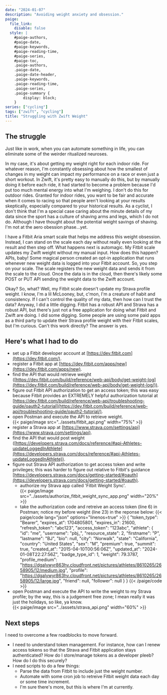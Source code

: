 ```yaml
---
date: "2024-01-07"
description: "Avoiding weight anxiety and obsession."
paige:
  file_link:
    disable: false
  style: |
    #paige-authors,
    #paige-date,
    #paige-keywords,
    #paige-reading-time,
    #paige-series,
    #paige-toc,
    .paige-authors,
    .paige-date,
    .paige-date-header,
    .paige-keywords,
    .paige-reading-time,
    .paige-series,
    .paige-summary {
        display: block;
    }
series: ["cycling"]
tags: ["zwift", "cycling"]
title: "Struggling with Zwift Weight"
---
```

## The struggle

<p>Just like in work, when you can automate something in life, you can eliminate some of the weirder ritualized neuroses.</p>

<p>In my case, it's about getting my weight right for each indoor ride. For whatever reason, I'm constantly obsessing about how the smallest of changes in my weight can impact my performance on a race or even just a short workout. In Zwift, it's pretty easy to manually do this, but by manually doing it before each ride, it had started to become a problem because I'd put too much mental energy into what I'm weighing. I don't do this for outdoor rides. Granted for indoor rides, you want to be fair and accurate when it comes to racing so that people aren't looking at your results skeptically, especially compared to your historical results. As a cyclist, I don't think that I'm a special case caring about the minute details of my data since the sport has a culture of shaving arms and legs, which I do not do. Although I have thought about the potential weight savings of shaving. I'm not at the aero obession phase...yet.</p>

<p>I have a Fitbit Aria smart scale that helps me address this weight obsession. Instead, I can stand on the scale each day without really even looking at the result and then step off. What happens next is automagic. My Fitbit scale updates my Zwift weight without my manual input. How does this happen? APIs, baby! Some magical person created an opt-in application that runs whenever new weight data is logged into your Fitbit account. So, you step on your scale. The scale registers the new weight data and sends it from the scale to the cloud. Once the data is in the cloud, then there's likely some POST or PUT API sending the weight data to the Zwift account.</p>

<p>Okay? So, what? Well, my Fitbit scale doesn't update my Strava profile weight. I know, I'm a lil McLooney, but, c'mon, I'm a creature of habit and consistency. If I can't control the quality of my data, then how can I trust the data? Anyway, I did a little digging. Fitbit has a robust API and Strava has a robust API, but there's just not a free application for doing what Fitbit and Zwift are doing. I did some digging. Some people are using some paid apps as a third party to update their Strava profile weight with their Fitbit scales, but I'm curious. Can't this work directly? The answer is yes.</p>

## Here's what I had to do

- set up a Fitbit developer account at [https://dev.fitbit.com](https://dev.fitbit.com/).
- register a Fitbit app at [https://dev.fitbit.com/apps/new](https://dev.fitbit.com/apps/new).
- find the API that would retrieve weight ([https://dev.fitbit.com/build/reference/web-api/body/get-weight-log](https://dev.fitbit.com/build/reference/web-api/body/get-weight-log/)).
- figure out Fitbit API authorization to get an access token; this was easy because Fitbit provides an EXTREMELY helpful authorization tutorial at [https://dev.fitbit.com/build/reference/web-api/troubleshooting-guide/oauth2-tutorial](https://dev.fitbit.com/build/reference/web-api/troubleshooting-guide/oauth2-tutorial/).
- open Postman and execute the API to retrieve weight.<br> 
{{< paige/image src="../assets/fitbit_api.png" width="75%" >}}
- register a Strava app at [https://www.strava.com/settings/api](https://www.strava.com/settings/api).
- find the API that would post weight ([https://developers.strava.com/docs/reference/#api-Athletes-updateLoggedInAthlete](https://developers.strava.com/docs/reference/#api-Athletes-updateLoggedInAthlete)).
- figure out Strava API authorization to get access token and write privileges; this was harder to figure out relative to Fitbit's guidance [https://developers.strava.com/docs/getting-started/#oauth](https://developers.strava.com/docs/getting-started/#oauth).
  - authorize my Strava app called 'Fitbit Weight Sync'.<br>
  {{< paige/image src="../assets/authorize_fitbit_weight_sync_app.png" width="20%" >}}
  - take the authorization code and retreive an access token (line 6) in Postman; notice my before weight (line 23) in the reponse below:
  {{< paige/code lang="json" options="linenos=true" >}}
{
    "token_type": "Bearer",
    "expires_at": 1704805801,
    "expires_in": 21600,
    "refresh_token": "abc123",
    "access_token": "123abc",
    "athlete": {
        "id": "me",
        "username": "pbj_",
        "resource_state": 2,
        "firstname": "P",
        "lastname": "BJ",
        "bio": null,
        "city": "Norwalk",
        "state": "California",
        "country": "United States",
        "sex": "M",
        "premium": true,
        "summit": true,
        "created_at": "2015-04-10T00:56:06Z",
        "updated_at": "2024-01-08T22:27:56Z",
        "badge_type_id": 1,
        "weight": 79.3787,
        "profile_medium": "https://dgalywyr863hv.cloudfront.net/pictures/athletes/8610265/2658905/12/medium.jpg",
        "profile": "https://dgalywyr863hv.cloudfront.net/pictures/athletes/8610265/2658905/12/large.jpg",
        "friend": null,
        "follower": null
    }
}
  {{< /paige/code >}}
- open Postman and execute the API to write the weight to my Strava profile; by the way, this is a judgement free zone; I mean really it was just the holidays, so like, ya know.<br>
{{< paige/image src="../assets/strava_api.png" width="60%" >}}

## Next steps
<p>I need to overcome a few roadblocks to move forward.</p>

- I need to understand token management. For instance, how can I renew access tokens so that the Strava and Fitbit application stays authenticated? How do I store/manage tokens as a developer pleeb? How do I do this securely?
- I need scripts to do a few things:
  - Parse the data from Fitbit to include just the weight number.
  - Automate with some cron job to retreive Fitbit weight data each day or some time increment.
  - I'm sure there's more, but this is where I'm at currently.
